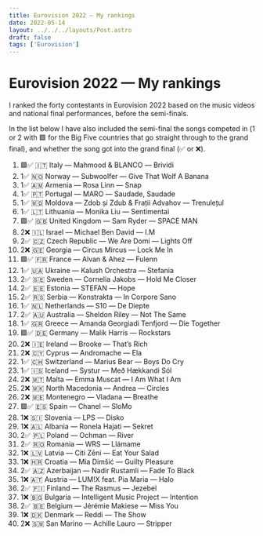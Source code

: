 ```yaml
---
title: Eurovision 2022 — My rankings
date: 2022-05-14
layout: ../../../layouts/Post.astro
draft: false
tags: ['Eurovision']
---
```


# Eurovision 2022 — My rankings

I ranked the forty contestants in Eurovision 2022 based on the music videos and national final performances, before the semi-finals.

In the list below I have also included the semi-final the songs competed in (1️ or 2️ with 🟩 for the Big Five countries that go straight through to the grand final), and whether the song got into the grand final (✅ or ❌).

1. 🟩✅ 🇮🇹 Italy — Mahmood & BLANCO — <span lang="it">Brividi</span>
1. 1️✅ 🇳🇴 Norway — Subwoolfer — <span lang="en">Give That Wolf A Banana</span>
1. 1️✅ 🇦🇲 Armenia — Rosa Linn — <span lang="en">Snap</span>
1. 1️✅ 🇵🇹 Portugal — MARO — <span lang="pt">Saudade, Saudade</span>
1. 1️✅ 🇲🇩 Moldova — <span lang="ro">Zdob şi Zdub & Fraţii Advahov</span> — <span lang="ro">Trenuleţul</span>
1. 1️✅ 🇱🇹 Lithuania — Monika Liu — <span lang="lt">Sentimentai</span>
1. 🟩✅ 🇬🇧 United Kingdom — Sam Ryder — <span lang="en">SPACE MAN</span>
1. 2️❌ 🇮🇱 Israel — Michael Ben David — <span lang="en">I.M</span>
1. 2️✅ 🇨🇿 Czech Republic — We Are Domi — <span lang="en">Lights Off</span>
1. 2️❌ 🇬🇪 Georgia — Circus Mircus — <span lang="en">Lock Me In</span>
1. 🟩✅ 🇫🇷 France — Alvan & Ahez — <span lang="eu">Fulenn</span>
1. 1️✅ 🇺🇦 Ukraine — Kalush Orchestra — <span lang="uk">Stefania</span>
1. 2️✅ 🇸🇪 Sweden — Cornelia Jakobs — <span lang="en">Hold Me Closer</span>
1. 2️✅ 🇪🇪 Estonia — STEFAN —<span lang="en"> Hope</span>
1. 2️✅ 🇷🇸 Serbia — Konstrakta — <span lang="la">In Corpore Sano</span>
1. 1️✅ 🇳🇱 Netherlands — S10 — <span lang="nl">De Diepte</span>
1. 2️✅ 🇦🇺 Australia — Sheldon Riley — <span lang="en">Not The Same</span>
1. 1️✅ 🇬🇷 Greece — Amanda Georgiadi Tenfjord — <span lang="en">Die Together</span>
1. 🟩✅ 🇩🇪 Germany — Malik Harris — <span lang="en">Rockstars</span>
1. 2️❌ 🇮🇪 Ireland — Brooke — <span lang="en">That’s Rich</span>
1. 2️❌ 🇨🇾 Cyprus — Andromache — <span lang="el">Ela</span>
1. 1️✅ 🇨🇭 Switzerland — Marius Bear — <span lang="en">Boys Do Cry</span>
1. 1️✅ 🇮🇸 Iceland — <span lang="is">Systur</span> — <span lang="is">Með Hækkandi Sól</span>
1. 2️❌ 🇲🇹 Malta — Emma Muscat — <span lang="en">I Am What I Am</span>
1. 2️❌ 🇲🇰 North Macedonia — Andrea — <span lang="en">Circles</span>
1. 2️❌ 🇲🇪 Montenegro — Vladana — <span lang="en">Breathe</span>
1. 🟩✅ 🇪🇸 Spain — Chanel — <span lang="en">SloMo</span>
1. 1️❌ 🇸🇮 Slovenia — LPS — <span lang="sl">Disko</span>
1. 1️❌ 🇦🇱 Albania — Ronela Hajati — <span lang="sq">Sekret</span>
1. 2️✅ 🇵🇱 Poland — Ochman — <span lang="en">River</span>
1. 2️✅ 🇷🇴 Romania — WRS — <span lang="es">Llámame</span>
1. 1️❌ 🇱🇻 Latvia — <span lang="lv">Citi Zēni</span> — <span lang="en">Eat Your Salad</span>
1. 1️❌ 🇭🇷 Croatia — Mia Dimšić — <span lang="en">Guilty Pleasure</span>
1. 2️✅ 🇦🇿 Azerbaijan — Nadir Rustamli — <span lang="en">Fade To Black</span>
1. 1️❌ 🇦🇹 Austria — LUM!X feat. Pia Maria — <span lang="en">Halo</span>
1. 2️✅ 🇫🇮 Finland — The Rasmus — <span lang="en">Jezebel</span>
1. 1️❌ 🇧🇬 Bulgaria — Intelligent Music Project — <span lang="en">Intention</span>
1. 2️✅ 🇧🇪 Belgium — Jérémie Makiese — <span lang="en">Miss You</span>
1. 1️❌ 🇩🇰 Denmark — Reddi — <span lang="en">The Show</span>
1. 2️❌ 🇸🇲 San Marino — Achille Lauro — <span lang="en">Stripper</span>
